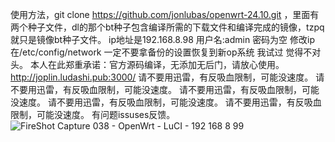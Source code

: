 使用方法，git clone https://github.com/jonlubas/openwrt-24.10.git  ，里面有两个种子文件，dl的那个bt种子包含编译所需的下载文件和编译完成的镜像，tzpq就只是镜像bt种子文件。
ip地址是192.168.8.98  用户名:admin  密码为空 修改ip在/etc/config/network 一定不要拿备份的设置恢复到新op系统 我试过 觉得不对头。
本人在此郑重承诺：官方源码编译，无添加无后门，请放心使用。
http://joplin.ludashi.pub:3000/
请不要用迅雷，有反吸血限制，可能没速度。
请不要用迅雷，有反吸血限制，可能没速度。
请不要用迅雷，有反吸血限制，可能没速度。
请不要用迅雷，有反吸血限制，可能没速度。
请不要用迅雷，有反吸血限制，可能没速度。
有问题issuses反馈。
![FireShot Capture 038 - OpenWrt - LuCI -  192 168 8 99](https://github.com/user-attachments/assets/c92fea0f-a9b0-4e66-bcfb-35c3f1d09c49)
